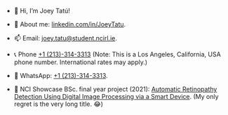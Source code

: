 - 👋 Hi, I’m Joey Tatú!
- 👀 About me: [linkedin.com/in/JoeyTatu](https://linkedin.com/in/JoeyTatu).
- 📫 Email: [joey.tatu@student.ncirl.ie](mailto:joey.tatu@student.ncirl.ie).
- 📞 Phone <a href="tel:+12133143313">+1 (213)-314-3313</a> (Note: This is a Los Angeles, California, USA phone number. International rates may apply.)
- 📱 WhatsApp: [+1 (213)-314-3313](https://wa.me/message/UNFNQDVZ2X4IB1).

- 🚧 NCI Showcase BSc. final year project (2021): [Automatic Retinopathy Detection Using Digital Image Processing via a Smart Device](https://showcase.ncirl.ie/Details/automatic-retinopathy-detection-using-digital-image-processing-via-a-smart-device). (My only regret is the very long title. 😂)

<!---
JoeyTatu/JoeyTatu is a ✨ special ✨ repository because its `README.md` (this file) appears on your GitHub profile.
You can click the Preview link to take a look at your changes.
--->
